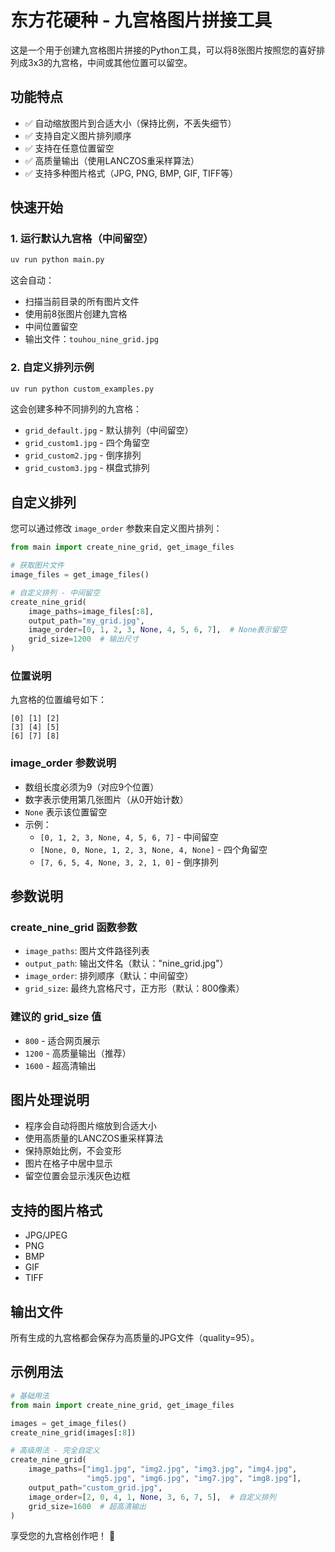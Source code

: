 # 东方花硬种 - 九宫格图片拼接工具

这是一个用于创建九宫格图片拼接的Python工具，可以将8张图片按照您的喜好排列成3x3的九宫格，中间或其他位置可以留空。

## 功能特点

- ✅ 自动缩放图片到合适大小（保持比例，不丢失细节）
- ✅ 支持自定义图片排列顺序
- ✅ 支持在任意位置留空
- ✅ 高质量输出（使用LANCZOS重采样算法）
- ✅ 支持多种图片格式（JPG, PNG, BMP, GIF, TIFF等）

## 快速开始

### 1. 运行默认九宫格（中间留空）
```bash
uv run python main.py
```

这会自动：
- 扫描当前目录的所有图片文件
- 使用前8张图片创建九宫格
- 中间位置留空
- 输出文件：`touhou_nine_grid.jpg`

### 2. 自定义排列示例
```bash
uv run python custom_examples.py
```

这会创建多种不同排列的九宫格：
- `grid_default.jpg` - 默认排列（中间留空）
- `grid_custom1.jpg` - 四个角留空
- `grid_custom2.jpg` - 倒序排列  
- `grid_custom3.jpg` - 棋盘式排列

## 自定义排列

您可以通过修改 `image_order` 参数来自定义图片排列：

```python
from main import create_nine_grid, get_image_files

# 获取图片文件
image_files = get_image_files()

# 自定义排列 - 中间留空
create_nine_grid(
    image_paths=image_files[:8],
    output_path="my_grid.jpg",
    image_order=[0, 1, 2, 3, None, 4, 5, 6, 7],  # None表示留空
    grid_size=1200  # 输出尺寸
)
```

### 位置说明

九宫格的位置编号如下：
```
[0] [1] [2]
[3] [4] [5]  
[6] [7] [8]
```

### image_order 参数说明

- 数组长度必须为9（对应9个位置）
- 数字表示使用第几张图片（从0开始计数）
- `None` 表示该位置留空
- 示例：
  - `[0, 1, 2, 3, None, 4, 5, 6, 7]` - 中间留空
  - `[None, 0, None, 1, 2, 3, None, 4, None]` - 四个角留空
  - `[7, 6, 5, 4, None, 3, 2, 1, 0]` - 倒序排列

## 参数说明

### create_nine_grid 函数参数

- `image_paths`: 图片文件路径列表
- `output_path`: 输出文件名（默认："nine_grid.jpg"）
- `image_order`: 排列顺序（默认：中间留空）
- `grid_size`: 最终九宫格尺寸，正方形（默认：800像素）

### 建议的 grid_size 值

- `800` - 适合网页展示
- `1200` - 高质量输出（推荐）
- `1600` - 超高清输出

## 图片处理说明

- 程序会自动将图片缩放到合适大小
- 使用高质量的LANCZOS重采样算法
- 保持原始比例，不会变形
- 图片在格子中居中显示
- 留空位置会显示浅灰色边框

## 支持的图片格式

- JPG/JPEG
- PNG  
- BMP
- GIF
- TIFF

## 输出文件

所有生成的九宫格都会保存为高质量的JPG文件（quality=95）。

## 示例用法

```python
# 基础用法
from main import create_nine_grid, get_image_files

images = get_image_files()
create_nine_grid(images[:8])

# 高级用法 - 完全自定义
create_nine_grid(
    image_paths=["img1.jpg", "img2.jpg", "img3.jpg", "img4.jpg", 
                 "img5.jpg", "img6.jpg", "img7.jpg", "img8.jpg"],
    output_path="custom_grid.jpg",
    image_order=[2, 0, 4, 1, None, 3, 6, 7, 5],  # 自定义排列
    grid_size=1600  # 超高清输出
)
```

享受您的九宫格创作吧！ 🎨

